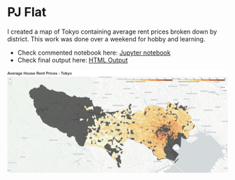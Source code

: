 # PJ Flat
I created a map of Tokyo containing average rent prices broken down by district. This work was done over a weekend for hobby and learning.
- Check commented notebook here: [Jupyter notebook](pj_flat_avgrentprices.ipynb)
- Check final output here: [HTML Output](chintai_tokyo.html)

![sampleviz.PNG](sampleviz.PNG)
